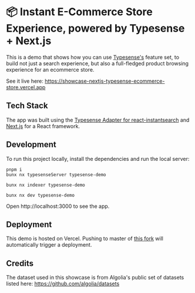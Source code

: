 # 📦 Instant E-Commerce Store Experience, powered by Typesense + Next.js

This is a demo that shows how you can use [Typesense's](https://github.com/typesense/typesense) feature set,
to build not just a search experience, but also a full-fledged product browsing experience for an ecommerce store.

See it live here: <https://showcase-nextjs-typesense-ecommerce-store.vercel.app>

## Tech Stack

The app was built using the <a href="https://github.com/typesense/typesense-instantsearch-adapter" target="_blank">
Typesense Adapter for react-instantsearch</a> and [Next.js](https://nextjs.org) for a React framework.

## Development

To run this project locally, install the dependencies and run the local server:

```shell
pnpm i
bunx nx typesenseServer typesense-demo

bunx nx indexer typesense-demo

bunx nx dev typesense-demo
```

Open http://localhost:3000 to see the app.

## Deployment

This demo is hosted on Vercel. Pushing to master of [this fork](https://github.com/jasonbosco/showcase-nextjs-typesense-ecommerce-store) will automatically trigger a deployment.

## Credits

The dataset used in this showcase is from Algolia's public set of datasets listed here: https://github.com/algolia/datasets
